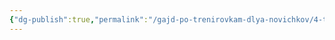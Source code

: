 ```yaml
---
{"dg-publish":true,"permalink":"/gajd-po-trenirovkam-dlya-novichkov/4-trenirovki-pri-hronicheskih-zabolevaniyah/3-gryzha-pozvonochnika-i-trenirovki/"}
---
```


